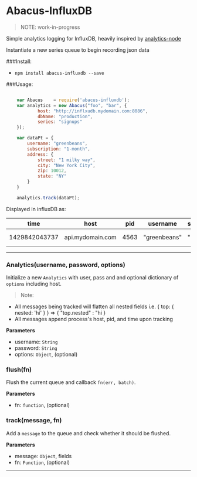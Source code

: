 # Abacus-InfluxDB
> NOTE: work-in-progress

Simple analytics logging for InfluxDB, heavily inspired by [analytics-node](https://github.com/segmentio/analytics-node)

Instantiate a new series queue to begin recording json data


###Install: 
  
  - `npm install abacus-influxdb --save`

###Usage:

``` javascript

	var Abacus    = require('abacus-influxdb');
	var analytics = new Abacus("foo", "bar", {
			host: "http://inflxudb.mydomain.com:8086",
			dbName: "production",
			series: "signups"
	});

	var dataPt = {
		username: "greenbeans",
		subscription: "1-month",
		address: {
			street: "1 milky way",
			city: "New York City",
			zip: 10012,
			state: "NY"
		}
	}

	analytics.track(dataPt);
```

Displayed in influxDB as:

| time | host | pid| username | subscription | address.street | address.city | address.zip | address.state |
| ---- | ---| ---- |------- | -----| ------------- | -------------| ------------- | -------------|
| 1429842043737 | api.mydomain.com | 4563 | "greenbeans" | "1-month" | "1 milky way" | "New York City" |  10012 | NY |


* * *

### Analytics(username, password, options) 

Initialize a new `Analytics` with user, pass and and
optional dictionary of `options` including host.

> Note: 
 - All messages being tracked will flatten all nested fields i.e. { top: { nested: 'hi' } } => { "top.nested" : "hi }
 - All messages append process's host, pid, and time upon tracking

**Parameters**
* username: `String`
* password: `String`
* options: `Object`, (optional)


### flush(fn) 

Flush the current queue and callback `fn(err, batch)`.

**Parameters**
* fn: `function`, (optional)

### track(message, fn) 

Add a `message` to the queue and check whether it should be
flushed.

**Parameters**
* message: `Object`, fields
* fn: `Function`, (optional)

* * *










